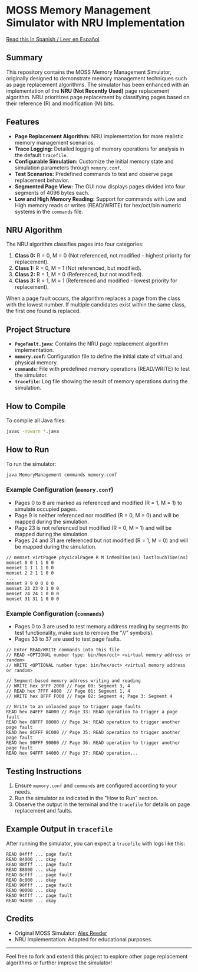 # MOSS Memory Management Simulator with NRU Implementation

[Read this in Spanish / Leer en Español](README_es.md)

## Summary
This repository contains the MOSS Memory Management Simulator, originally designed to demonstrate memory management techniques such as page replacement algorithms. The simulator has been enhanced with an implementation of the **NRU (Not Recently Used)** page replacement algorithm. NRU prioritizes page replacement by classifying pages based on their reference (R) and modification (M) bits.

## Features
- **Page Replacement Algorithm:** NRU implementation for more realistic memory management scenarios.
- **Trace Logging:** Detailed logging of memory operations for analysis in the default `tracefile`.
- **Configurable Simulation:** Customize the initial memory state and simulation parameters through `memory.conf`.
- **Test Scenarios:** Predefined commands to test and observe page replacement behavior.
- **Segmented Page View:** The GUI now displays pages divided into four segments of 4096 bytes each.
- **Low and High Memory Reading:** Support for commands with Low and High memory reads or writes (READ/WRITE) for hex/oct/bin numeric systems in the `commands` file.

## NRU Algorithm
The NRU algorithm classifies pages into four categories:
1. **Class 0:** R = 0, M = 0 (Not referenced, not modified - highest priority for replacement).
2. **Class 1:** R = 0, M = 1 (Not referenced, but modified).
3. **Class 2:** R = 1, M = 0 (Referenced, but not modified).
4. **Class 3:** R = 1, M = 1 (Referenced and modified - lowest priority for replacement).

When a page fault occurs, the algorithm replaces a page from the class with the lowest number. If multiple candidates exist within the same class, the first one found is replaced.

## Project Structure
- **`PageFault.java`:** Contains the NRU page replacement algorithm implementation.
- **`memory.conf`:** Configuration file to define the initial state of virtual and physical memory.
- **`commands`:** File with predefined memory operations (READ/WRITE) to test the simulator.
- **`tracefile`:** Log file showing the result of memory operations during the simulation.

## How to Compile
To compile all Java files:
```bash
javac -nowarn *.java
```

## How to Run
To run the simulator:
```bash
java MemoryManagement commands memory.conf
```

### Example Configuration (`memory.conf`)
- Pages 0 to 8 are marked as referenced and modified (R = 1, M = 1) to simulate occupied pages.
- Page 9 is neither referenced nor modified (R = 0, M = 0) and will be mapped during the simulation.
- Page 23 is not referenced but modified (R = 0, M = 1) and will be mapped during the simulation.
- Pages 24 and 31 are referenced but not modified (R = 1, M = 0) and will be mapped during the simulation.

```plaintext
// memset virtPage# physicalPage# R M inMemTime(ns) lastTouchTime(ns)
memset 0 0 1 1 0 0
memset 1 1 1 1 0 0
memset 2 2 1 1 0 0
...
memset 9 9 0 0 0 0
memset 23 23 0 1 0 0
memset 24 24 1 0 0 0
memset 31 31 1 0 0 0
```

### Example Configuration (`commands`)
- Pages 0 to 3 are used to test memory address reading by segments (to test functionality, make sure to remove the "//" symbols).
- Pages 33 to 37 are used to test page faults.

```plaintext
// Enter READ/WRITE commands into this file
// READ <OPTIONAL number type: bin/hex/oct> <virtual memory address or random>
// WRITE <OPTIONAL number type: bin/hex/oct> <virtual memory address or random>

// Segment-based memory address writing and reading
// WRITE hex 3FFF 2000 // Page 00: Segment 3, 4
// READ hex 7FFF 4000  // Page 01: Segment 1, 4
// WRITE hex BFFF F000 // Page 02: Segment 4; Page 3: Segment 4

// Write to an unloaded page to trigger page faults
READ hex 84FFF 84000 // Page 33: READ operation to trigger a page fault
READ hex 88FFF 88000 // Page 34: READ operation to trigger another page fault
READ hex 8CFFF 8C000 // Page 35: READ operation to trigger another page fault
READ hex 90FFF 90000 // Page 36: READ operation to trigger another page fault
READ hex 94FFF 94000 // Page 37: READ operation...
```

## Testing Instructions
1. Ensure `memory.conf` and `commands` are configured according to your needs.
2. Run the simulator as indicated in the "How to Run" section.
3. Observe the output in the terminal and the `tracefile` for details on page replacement and faults.

## Example Output in `tracefile`
After running the simulator, you can expect a `tracefile` with logs like this:
```plaintext
READ 84fff ... page fault
READ 84000 ... okay
READ 88fff ... page fault
READ 88000 ... okay
READ 8cfff ... page fault
READ 8c000 ... okay
READ 90fff ... page fault
READ 90000 ... okay
READ 94fff ... page fault
READ 94000 ... okay
```

## Credits
- Original MOSS Simulator: [Alex Reeder](https://www.ontko.com/moss/)
- NRU Implementation: Adapted for educational purposes.

---

Feel free to fork and extend this project to explore other page replacement algorithms or further improve the simulator!